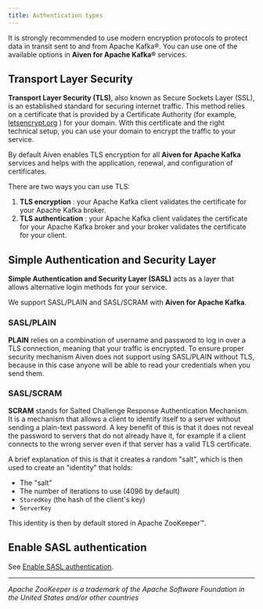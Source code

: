 ```yaml
---
title: Authentication types
---
```


It is strongly recommended to use modern encryption protocols to protect data in transit sent to and from Apache Kafka®. You can use one of the available options in **Aiven for Apache Kafka®** services.

## Transport Layer Security

**Transport Layer Security (TLS)**, also known as Secure Sockets Layer
(SSL), is an established standard for securing internet traffic. This
method relies on a certificate that is provided by a Certificate
Authority (for example, [letsencrypt.org](https://letsencrypt.org) ) for
your domain. With this certificate and the right technical setup, you
can use your domain to encrypt the traffic to your service.

By default Aiven enables TLS encryption for all **Aiven for Apache
Kafka** services and helps with the application, renewal, and
configuration of certificates.

There are two ways you can use TLS:

1.  **TLS encryption** : your Apache Kafka client validates the
    certificate for your Apache Kafka broker.
1.  **TLS authentication** : your Apache Kafka client validates the
    certificate for your Apache Kafka broker and your broker validates
    the certificate for your client.

## Simple Authentication and Security Layer

**Simple Authentication and Security Layer (SASL)** acts as a layer that
allows alternative login methods for your service.

We support SASL/PLAIN and SASL/SCRAM with **Aiven for Apache Kafka**.

### SASL/PLAIN

**PLAIN** relies on a combination of username and password to log in
over a TLS connection, meaning that your traffic is encrypted. To ensure
proper security mechanism Aiven does not support using SASL/PLAIN
without TLS, because in this case anyone will be able to read your
credentials when you send them.

### SASL/SCRAM

**SCRAM** stands for Salted Challenge Response Authentication Mechanism.
It is a mechanism that allows a client to identify itself to a server
without sending a plain-text password. A key benefit of this is that it
does not reveal the password to servers that do not already have it, for
example if a client connects to the wrong server even if that server has
a valid TLS certificate.

A brief explanation of this is that it creates a random \"salt\", which
is then used to create an \"identity\" that holds:

-   The "salt"
-   The number of iterations to use (4096 by default)
-   `StoredKey` (the hash of the client's key)
-   `ServerKey`

This identity is then by default stored in Apache ZooKeeper™.

## Enable SASL authentication

See [Enable SASL authentication](/docs/products/kafka/howto/kafka-sasl-auth).

------------------------------------------------------------------------

*Apache ZooKeeper is a trademark of the Apache Software Foundation in
the United States and/or other countries*
